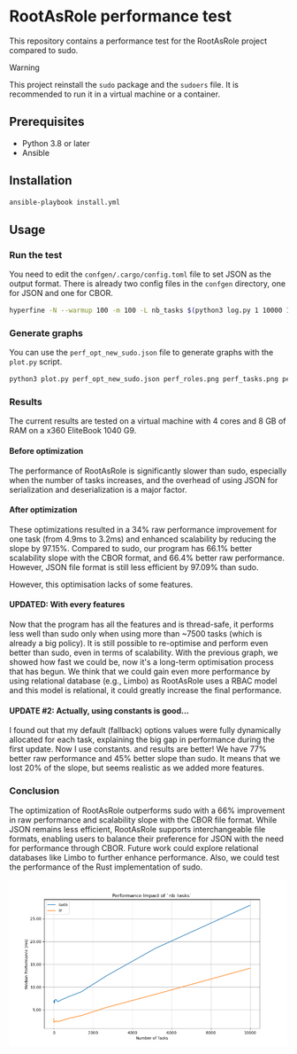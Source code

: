 # RootAsRole performance test

This repository contains a performance test for the RootAsRole project compared to sudo.

> [!WARNING]
> This project reinstall the `sudo` package and the `sudoers` file. It is recommended to run it in a virtual machine or a container.

## Prerequisites

- Python 3.8 or later
- Ansible

## Installation

```bash
ansible-playbook install.yml
```

## Usage

### Run the test

You need to edit the `confgen/.cargo/config.toml` file to set JSON as the output format.
There is already two config files in the `confgen` directory, one for JSON and one for CBOR.

```bash
hyperfine -N --warmup 100 -m 100 -L nb_tasks $(python3 log.py 1 10000 15) -L nb_users 1 -L nb_roles 1 -L nb_commands 1 --setup 'bin/confgen etc/sudoers etc/rootasrole.json {nb_roles} {nb_users} {nb_tasks} {nb_commands} 1000' --export-json result_$(date +%y-%m-%d_%H.%M).json "bin/sudo /usr/bin/true" "bin/sr /usr/bin/true" --show-output
```

### Generate graphs
You can use the `perf_opt_new_sudo.json` file to generate graphs with the `plot.py` script.

```bash
python3 plot.py perf_opt_new_sudo.json perf_roles.png perf_tasks.png perf_both.png
```

### Results

The current results are tested on a virtual machine with 4 cores and 8 GB of RAM on a x360 EliteBook 1040 G9.


#### Before optimization

The performance of RootAsRole is significantly slower than sudo, especially when the number of tasks increases, and the overhead of using JSON for serialization and deserialization is a major factor.

#### After optimization

These optimizations resulted in a 34% raw performance improvement for one task (from 4.9ms to 3.2ms) and enhanced scalability by reducing the slope by 97.15%. Compared to sudo, our program has 66.1% better scalability slope with the CBOR format, and 66.4% better raw performance. However, JSON file format is still less efficient by 97.09% than sudo.

However, this optimisation lacks of some features.

#### UPDATED: With every features

Now that the program has all the features and is thread-safe, it performs less well than sudo only when using more than ~7500 tasks (which is already a big policy). It is still possible to re-optimise and perform even better than sudo, even in terms of scalability. With the previous graph, we showed how fast we could be, now it's a long-term optimisation process that has begun. We think that we could gain even more performance by using relational database (e.g., Limbo) as RootAsRole uses a RBAC model and this model is relational, it could greatly increase the final performance.

#### UPDATE #2: Actually, using constants is good...

I found out that my default (fallback) options values were fully dynamically allocated for each task, explaining the big gap in performance during the first update. Now I use constants. and results are better! We have 77% better raw performance and 45% better slope than sudo. It means that we lost 20% of the slope, but seems realistic as we added more features.

### Conclusion

The optimization of RootAsRole outperforms sudo with a 66% improvement in raw performance and scalability slope with the CBOR file format. While JSON remains less efficient, RootAsRole supports interchangeable file formats, enabling users to balance their preference for JSON with the need for performance through CBOR. Future work could explore relational databases like Limbo to further enhance performance. Also, we could test the performance of the Rust implementation of sudo.


<img src="result_25-07-04_15.44.png" />